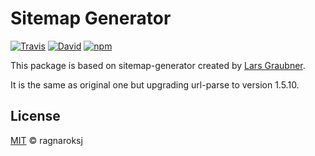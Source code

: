 # Sitemap Generator

[![Travis](https://img.shields.io/travis/lgraubner/sitemap-generator.svg)](https://travis-ci.org/lgraubner/sitemap-generator) [![David](https://img.shields.io/david/lgraubner/sitemap-generator.svg)](https://david-dm.org/lgraubner/sitemap-generator) [![npm](https://img.shields.io/npm/v/sitemap-generator.svg)](https://www.npmjs.com/package/@ragnaroksj/sitemap-generator)

This package is based on sitemap-generator created by [Lars Graubner](https://www.npmjs.com/package/sitemap-generator).

It is the same as original one but upgrading url-parse to version 1.5.10.

## License

[MIT](https://github.com/ragnaroksj/sitemap-generator-js/blob/master/LICENSE) © ragnaroksj
